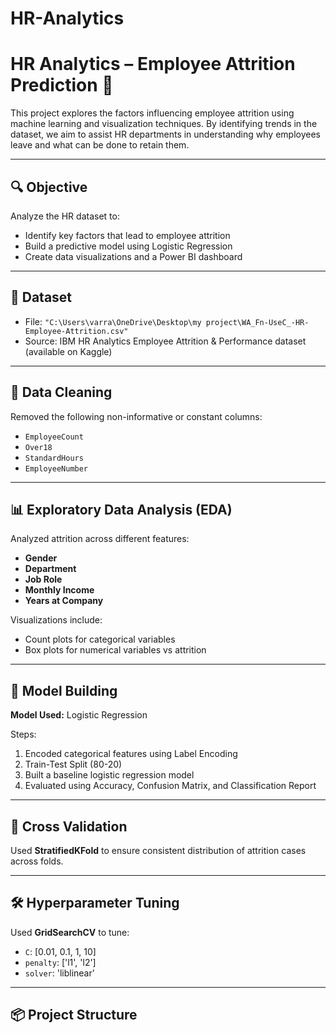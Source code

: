 # HR-Analytics
# HR Analytics – Employee Attrition Prediction 🚀

This project explores the factors influencing employee attrition using machine learning and visualization techniques. By identifying trends in the dataset, we aim to assist HR departments in understanding why employees leave and what can be done to retain them.

---

## 🔍 Objective

Analyze the HR dataset to:
- Identify key factors that lead to employee attrition
- Build a predictive model using Logistic Regression
- Create data visualizations and a Power BI dashboard

---

## 📁 Dataset

- File: `"C:\Users\varra\OneDrive\Desktop\my project\WA_Fn-UseC_-HR-Employee-Attrition.csv"`
- Source: IBM HR Analytics Employee Attrition & Performance dataset (available on Kaggle)

---

## 🧹 Data Cleaning

Removed the following non-informative or constant columns:
- `EmployeeCount`
- `Over18`
- `StandardHours`
- `EmployeeNumber`

---

## 📊 Exploratory Data Analysis (EDA)

Analyzed attrition across different features:
- **Gender**
- **Department**
- **Job Role**
- **Monthly Income**
- **Years at Company**

Visualizations include:
- Count plots for categorical variables
- Box plots for numerical variables vs attrition

---

## 🧠 Model Building

**Model Used:** Logistic Regression

Steps:
1. Encoded categorical features using Label Encoding
2. Train-Test Split (80-20)
3. Built a baseline logistic regression model
4. Evaluated using Accuracy, Confusion Matrix, and Classification Report

---

## 🔁 Cross Validation

Used **StratifiedKFold** to ensure consistent distribution of attrition cases across folds.

---

## 🛠️ Hyperparameter Tuning

Used **GridSearchCV** to tune:
- `C`: [0.01, 0.1, 1, 10]
- `penalty`: ['l1', 'l2']
- `solver`: 'liblinear'

---

## 📦 Project Structure

